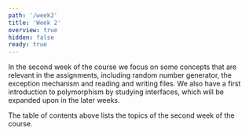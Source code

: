 ```yaml
---
path: '/week2'
title: 'Week 2'
overview: true
hidden: false
ready: true
---
```


In the second week of the course we focus on some concepts that are relevant in the assignments, including random number generator, the exception mechanism and reading
and writing files. We also have a first introduction to polymorphism by studying interfaces, which will be expanded upon in the later weeks.

<pages-in-this-section></pages-in-this-section>

The table of contents above lists the topics of the second week of the course.
